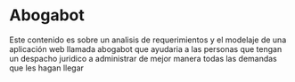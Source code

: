 # Abogabot
Este contenido es sobre un analisis de requerimientos y el modelaje de una aplicación web llamada abogabot que ayudaria a las personas que tengan un despacho juridico a 
administrar de mejor manera todas las demandas que les hagan llegar

